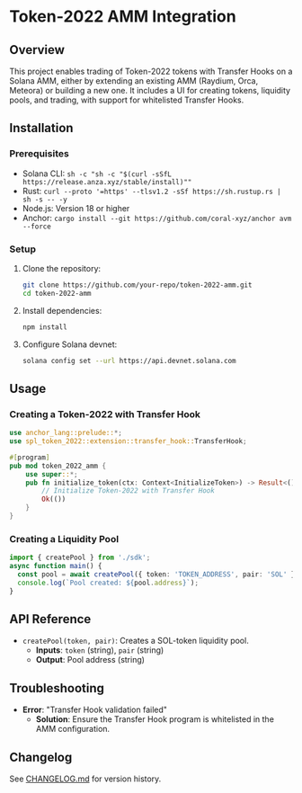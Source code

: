 # Token-2022 AMM Integration

## Overview
This project enables trading of Token-2022 tokens with Transfer Hooks on a Solana AMM, either by extending an existing AMM (Raydium, Orca, Meteora) or building a new one. It includes a UI for creating tokens, liquidity pools, and trading, with support for whitelisted Transfer Hooks.

## Installation
### Prerequisites
- Solana CLI: `sh -c "sh -c "$(curl -sSfL https://release.anza.xyz/stable/install)""`
- Rust: `curl --proto '=https' --tlsv1.2 -sSf https://sh.rustup.rs | sh -s -- -y`
- Node.js: Version 18 or higher
- Anchor: `cargo install --git https://github.com/coral-xyz/anchor avm --force`

### Setup
1. Clone the repository:
   ```bash
   git clone https://github.com/your-repo/token-2022-amm.git
   cd token-2022-amm
   ```
2. Install dependencies:
   ```bash
   npm install
   ```
3. Configure Solana devnet:
   ```bash
   solana config set --url https://api.devnet.solana.com
   ```

## Usage
### Creating a Token-2022 with Transfer Hook
```rust
use anchor_lang::prelude::*;
use spl_token_2022::extension::transfer_hook::TransferHook;

#[program]
pub mod token_2022_amm {
    use super::*;
    pub fn initialize_token(ctx: Context<InitializeToken>) -> Result<()> {
        // Initialize Token-2022 with Transfer Hook
        Ok(())
    }
}
```

### Creating a Liquidity Pool
```typescript
import { createPool } from './sdk';
async function main() {
  const pool = await createPool({ token: 'TOKEN_ADDRESS', pair: 'SOL' });
  console.log(`Pool created: ${pool.address}`);
}
```

## API Reference
- `createPool(token, pair)`: Creates a SOL-token liquidity pool.
  - **Inputs**: `token` (string), `pair` (string)
  - **Output**: Pool address (string)

## Troubleshooting
- **Error**: "Transfer Hook validation failed"
  - **Solution**: Ensure the Transfer Hook program is whitelisted in the AMM configuration.

## Changelog
See [CHANGELOG.md](#changelog) for version history.
